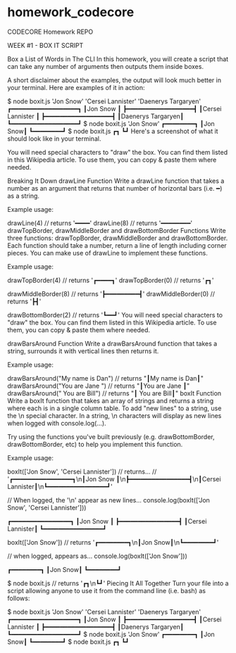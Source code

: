 # homework_codecore
CODECORE Homework REPO


WEEK #1 - BOX IT SCRIPT

Box a List of Words in The CLI
In this homework, you will create a script that can take any number of arguments then outputs them inside boxes.

A short disclaimer about the examples, the output will look much better in your terminal. Here are examples of it in action:

$ node boxit.js 'Jon Snow' 'Cersei Lannister' 'Daenerys Targaryen'
┏━━━━━━━━━━━━━━━━━━┓
┃Jon Snow          ┃
┣━━━━━━━━━━━━━━━━━━┫
┃Cersei Lannister  ┃
┣━━━━━━━━━━━━━━━━━━┫
┃Daenerys Targaryen┃
┗━━━━━━━━━━━━━━━━━━┛
$ node boxit.js 'Jon Snow'
┏━━━━━━━━┓
┃Jon Snow┃
┗━━━━━━━━┛
$ node boxit.js
┏┓
┗┛
Here's a screenshot of what it should look like in your terminal.



You will need special characters to "draw" the box. You can find them listed in this Wikipedia article. To use them, you can copy & paste them where needed.

Breaking It Down
drawLine Function
Write a drawLine function that takes a number as an argument that returns that number of horizontal bars (i.e. ━) as a string.

Example usage:

drawLine(4) // returns '━━━━'
drawLine(8) // returns '━━━━━━━━'
drawTopBorder, drawMiddleBorder and drawBottomBorder Functions
Write three functions: drawTopBorder, drawMiddleBorder and drawBottomBorder. Each function should take a number, return a line of length including corner pieces. You can make use of drawLine to implement these functions.

Example usage:

drawTopBorder(4) // returns '┏━━━━┓'
drawTopBorder(0) // returns '┏┓'

drawMiddleBorder(8) // returns '┣━━━━━━━━━┫'
drawMiddleBorder(0) // returns '┣┫'

drawBottomBorder(2) // returns '┗━━┛'
You will need special characters to "draw" the box. You can find them listed in this Wikipedia article. To use them, you can copy & paste them where needed.

drawBarsAround Function
Write a drawBarsAround function that takes a string, surrounds it with vertical lines then returns it.

Example usage:

drawBarsAround("My name is Dan") // returns "┃My name is Dan┃"
drawBarsAround("You are Jane  ") // returns "┃You are Jane  ┃"
drawBarsAround("  You are Bill") // returns "┃  You are Bill┃"
boxIt Function
Write a boxIt function that takes an array of strings and returns a string where each is in a single column table. To add "new lines" to a string, use the \n special character. In a string, \n characters will display as new lines when logged with console.log(...).

Try using the functions you've built previously (e.g. drawBottomBorder, drawBottomBorder, etc) to help you implement this function.

Example usage:

boxIt(['Jon Snow', 'Cersei Lannister'])
// returns...
// '┏━━━━━━━━━━━━━━━━┓\n┃Jon Snow        ┃\n┣━━━━━━━━━━━━━━━━┫\n┃Cersei Lannister┃\n┗━━━━━━━━━━━━━━━━┛'

// When logged, the '\n' appear as new lines...
console.log(boxIt(['Jon Snow', 'Cersei Lannister']))

┏━━━━━━━━━━━━━━━━┓
┃Jon Snow        ┃
┣━━━━━━━━━━━━━━━━┫
┃Cersei Lannister┃
┗━━━━━━━━━━━━━━━━┛

boxIt(['Jon Snow']) // returns '┏━━━━━━━━┓\n┃Jon Snow┃\n┗━━━━━━━━┛'

// when logged, appears as...
console.log(boxIt(['Jon Snow']))

┏━━━━━━━━┓
┃Jon Snow┃
┗━━━━━━━━┛

$ node boxit.js // returns '┏┓\n┗┛'
Piecing It All Together
Turn your file into a script allowing anyone to use it from the command line (i.e. bash) as follows:

$ node boxit.js 'Jon Snow' 'Cersei Lannister' 'Daenerys Targaryen'
┏━━━━━━━━━━━━━━━━━━┓
┃Jon Snow          ┃
┣━━━━━━━━━━━━━━━━━━┫
┃Cersei Lannister  ┃
┣━━━━━━━━━━━━━━━━━━┫
┃Daenerys Targaryen┃
┗━━━━━━━━━━━━━━━━━━┛
$ node boxit.js 'Jon Snow'
┏━━━━━━━━┓
┃Jon Snow┃
┗━━━━━━━━┛
$ node boxit.js
┏┓
┗┛
